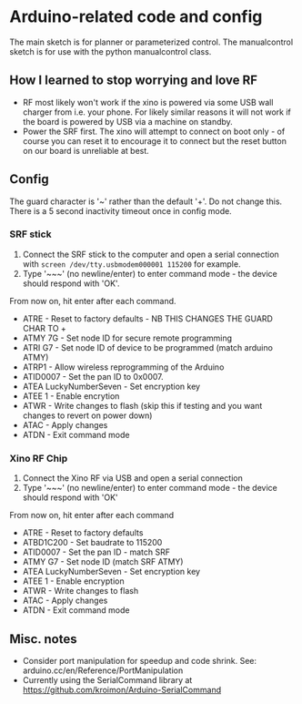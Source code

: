 # Arduino-related code and config  

The main sketch is for planner or parameterized control.
The manualcontrol sketch is for use with the python manualcontrol class.

## How I learned to stop worrying and love RF  
* RF most likely won't work if the xino is powered via some USB wall charger from i.e. your phone. For likely similar reasons it will not work if the board is powered by USB via a machine on standby.  
* Power the SRF first. The xino will attempt to connect on boot only - of course you can reset it to encourage it to connect but the reset button on our board is unreliable at best.  

## Config  
The guard character is '~' rather than the default '+'. Do not change this.  
There is a 5 second inactivity timeout once in config mode.  

### SRF stick  
1. Connect the SRF stick to the computer and open a serial connection with `screen /dev/tty.usbmodem000001 115200` for example.  
2. Type '~~~' (no newline/enter) to enter command mode - the device should respond with 'OK'.  

From now on, hit enter after each command.  

* ATRE    -   Reset to factory defaults - NB THIS CHANGES THE GUARD CHAR TO +  
* ATMY 7G    -   Set node ID for secure remote programming  
* ATRI G7   -   Set node ID of device to be programmed (match arduino ATMY)  
* ATRP1  -   Allow wireless reprogramming of the Arduino  
* ATID0007   -   Set the pan ID to 0x0007.  
* ATEA LuckyNumberSeven  -   Set encryption key  
* ATEE 1     -   Enable encrytion  
* ATWR       -   Write changes to flash (skip this if testing and you want changes to revert on power down)  
* ATAC       -   Apply changes  
* ATDN       -   Exit command mode   

### Xino RF Chip  
1. Connect the Xino RF via USB and open a serial connection  
2. Type '~~~' (no newline/enter) to enter command mode - the device should respond with 'OK'  

From now on, hit enter after each command  

* ATRE   -   Reset to factory defaults  
* ATBD1C200  -   Set baudrate to 115200  
* ATID0007   -   Set the pan ID - match SRF  
* ATMY G7     -   Set node ID  (match SRF ATMY)  
* ATEA LuckyNumberSeven  -   Set encryption key  
* ATEE 1     -   Enable encryption  
* ATWR       -   Write changes to flash  
* ATAC   -   Apply changes  
* ATDN   -   Exit command mode  

## Misc. notes
* Consider port manipulation for speedup and code shrink. See: arduino.cc/en/Reference/PortManipulation  
* Currently using the SerialCommand library at https://github.com/kroimon/Arduino-SerialCommand  
